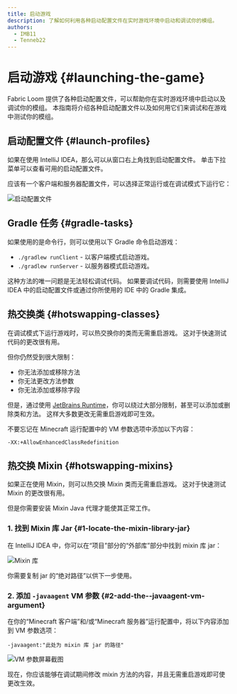 ```yaml
---
title: 启动游戏
description: 了解如何利用各种启动配置文件在实时游戏环境中启动和调试你的模组。
authors:
  - IMB11
  - Tenneb22
---
```


# 启动游戏 {#launching-the-game}

Fabric Loom 提供了各种启动配置文件，可以帮助你在实时游戏环境中启动以及调试你的模组。 本指南将介绍各种启动配置文件以及如何用它们来调试和在游戏中测试你的模组。

## 启动配置文件 {#launch-profiles}

如果在使用 IntelliJ IDEA，那么可以从窗口右上角找到启动配置文件。 单击下拉菜单可以查看可用的启动配置文件。

应该有一个客户端和服务器配置文件，可以选择正常运行或在调试模式下运行它：

![启动配置文件](/assets/develop/getting-started/launch-profiles.png)

## Gradle 任务 {#gradle-tasks}

如果使用的是命令行，则可以使用以下 Gradle 命令启动游戏：

- `./gradlew runClient` - 以客户端模式启动游戏。
- `./gradlew runServer` - 以服务器模式启动游戏。

这种方法的唯一问题是无法轻松调试代码。 如果要调试代码，则需要使用 IntelliJ IDEA 中的启动配置文件或通过你所使用的 IDE 中的 Gradle 集成。

## 热交换类 {#hotswapping-classes}

在调试模式下运行游戏时，可以热交换你的类而无需重启游戏。 这对于快速测试代码的更改很有用。

但你仍然受到很大限制：

- 你无法添加或移除方法
- 你无法更改方法参数
- 你无法添加或移除字段

但是，通过使用 [JetBrains Runtime](https://github.com/JetBrains/JetBrainsRuntime)，你可以绕过大部分限制，甚至可以添加或删除类和方法。 这样大多数更改无需重启游戏即可生效。

不要忘记在 Minecraft 运行配置中的 VM 参数选项中添加以下内容：

```:no-line-numbers
-XX:+AllowEnhancedClassRedefinition
```

## 热交换 Mixin {#hotswapping-mixins}

如果正在使用 Mixin，则可以热交换 Mixin 类而无需重启游戏。 这对于快速测试 Mixin 的更改很有用。

但是你需要安装 Mixin Java 代理才能使其正常工作。

### 1. 找到 Mixin 库 Jar {#1-locate-the-mixin-library-jar}

在 IntelliJ IDEA 中，你可以在“项目”部分的“外部库”部分中找到 mixin 库 jar：

![Mixin 库](/assets/develop/getting-started/mixin-library.png)

你需要复制 jar 的“绝对路径”以供下一步使用。

### 2. 添加 `-javaagent` VM 参数 {#2-add-the--javaagent-vm-argument}

在你的“Minecraft 客户端”和/或“Minecraft 服务器”运行配置中，将以下内容添加到 VM 参数选项：

```:no-line-numbers
-javaagent:"此处为 mixin 库 jar 的路径"
```

![VM 参数屏幕截图](/assets/develop/getting-started/vm-arguments.png)

现在，你应该能够在调试期间修改 mixin 方法的内容，并且无需重启游戏即可使更改生效。
